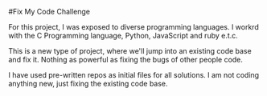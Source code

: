 #Fix My Code Challenge 

For this project, I was exposed to diverse programming languages.
I workrd with the C Programming language, Python, JavaScript and ruby e.t.c.

This is a new type of project, where we'll jump into an existing code base and fix it.
Nothing as powerful as fixing the bugs of other people code.

I have used pre-written repos as initial files for all solutions.
I am not coding anything new, just fixing the existing code base.
